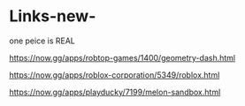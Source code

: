# Links-new-
one peice is REAL


https://now.gg/apps/robtop-games/1400/geometry-dash.html

https://now.gg/apps/roblox-corporation/5349/roblox.html

https://now.gg/apps/playducky/7199/melon-sandbox.html




